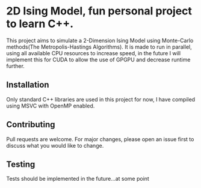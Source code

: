 # 2D Ising Model, fun personal project to learn C++.

This project aims to simulate a 2-Dimension Ising Model using Monte-Carlo methods(The Metropolis-Hastings Algorithms). It is made to run in parallel, using all available CPU resources to increase speed, 
in the future I will implement this for CUDA to allow the use of GPGPU and decrease runtime further.

## Installation

Only standard C++ libraries are used in this project for now, I have compiled using MSVC with OpenMP enabled.

## Contributing

Pull requests are welcome. For major changes, please open an issue first
to discuss what you would like to change.

## Testing

Tests should be implemented in the future...at some point
